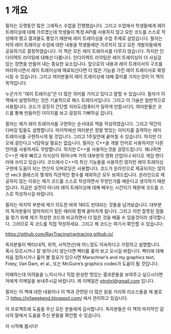 # 1 개요

필자는 오랫동안 많은 그래픽스 수업을 진행했습니다. 그리고 수업에서 학생들에게 레이 트레이싱에 대해 가르켰는데 학생들이 특정 API를 사용하지 않고 모든 코드를 스스로 작성해야 했고 결과물도 좋았기 때문에 레이 트레이싱을 수업 주제로 삼았습니다. 필자는 저의 레이 트레이싱 수업에 대한 내용을 학생들에만 가르치지 않고 모든 개발자들에게 공유하기로 결정하였습니다. 이 책은 모든 레이 트레이서를 다루지 않습니다. 하지만 인다이렉트 라이팅에 대해선 다룹니다. 인다이렉트 라이팅은 레이 트레이싱이 더 사실감 있는 장면을 만들어 내는 중요한 요소입니다. 앞으로의 내용과 레이 트레이서의 구조를 따라하시면서 레이 트레이싱에 매료되신다면 더 많은 기능을 가진 레이 트레이서로 확장시킬 수 있습니다. 그리고 여러분들이 레이 트레이싱에 대해 흥미를 가지는것이 이 책의 목적입니다.

누군가가 "레이 트레이싱"은 더 많은 의미를 가지고 있다고 말할 수 있습니다. 필자가 이 책에서 설명하려는 것은 기술적으로 패스 트레이서입니다. 그리고 이 기술은 일반적으로 사용됩니다. 코드가 굉장히 간단할 지라도(컴퓨터가 일하게 만듭시다!), 여러분들은 코드를 통해 만들어진 이미지를 보고 굉장히 기뻐하실 겁니다.

필자는 제가 레이 트레이서를 구현하는 순서대로 책을 작성하였습니다. 그리고 약간의 디버깅 팁들도 설명합니다. 마지막에선 여러분은 정말 멋있는 이미지를 출력하는 레이 트레이서를 구현하시게 될 것입니다. 그리고 1주일안에 끝마칠 수 있습니다. 하지만 더 오래 걸린다고 낙담하실 필요는 없습니다. 필자는 C++을 개발 언어로 사용하지만 다른 언어를 사용하셔도 무방합니다. 하지만 C++을 사용하는것을 권장드립니다. 왜냐하면 C++은 매우 빠르고 이식성이 뛰어나며 거의 대부분의 영화 산업이나 비디오 게임 렌더러에 쓰이고 있습니다. 코드에서 C++의 최신 기능들을 사용하진 않지만 레이 트레이싱 구현에 도움이 되는 연산자 오버로딩은 사용합니다. 코드가 온라인으로 제공되지는 않지만 vec3 클래스의 몇개의 직관적인 함수를 제외하곤 모두 보여드립니다. 온라인으로 제공하지 않는 이유는 제가 코드를 스스로 작성하면서 무엇인가를 배운다고 생각하기 때문입니다. 지금은 실전이 아니라 레이 트레이싱에 대해 배우는 시간이기 때문에 코드를 스스로 작성하시길 바랍니다.

필자는 마지막 부분에 제가 의도한 바와 180도 반대되는 것들을 남겨놨습니다. 대부분의 독자분들이 알아차리기 힘든 에러와 함께 끝마치게 됩니다. 그리고 이런 잘못된 점들을 찾기 위해 제가 작성한 코드와 비교하면서 더 많은 것을 배울 수 있을것이라 생각합니다. 그러므로 꼭 코드를 직접 작성하세요. 그리고 제 코드는 여기서 확인할 수 있습니다:

https://github.com/RayTracing/raytracing.github.io/

독자분들이 벡터(내적, 외적, 사칙연산)에 어느정도 익숙하다고 가정하고 설명합니다. 혹시 모르시거나 잘 생각나지 않는다면 벡터를 훑어 보고 오시길 바랍니다. 벡터에 대해 처음 접하시거나 훑어 볼 필요가 있으시면 Marschner’s and my graphics text, Foley, Van Dam, et al., 또는 McGuire’s graphics codex가 도움이 될 것입니다.

이해하는데 어려움을 느끼시거나 직접 완성한 멋있는 결과문들을 보여주고 싶으시다면 저에게 이메일을 보내주시길 바랍니다. 제 이메일은 ptrshrl@gmail.com 입니다.

필자는 이 책에 대한 내용이나 이 책과 관련된 더 많은 읽을 거리와 리소스들을 제 블로그 https://in1weekend.blogspot.com/ 에서 관리하고 있습니다.

이 프로젝트에 도움을 주신 모든 분들에게 감사합니다. 독자분들은 이 책의 마지막인 감사의 말에서 도움을 주신 분들을 확인할 수 있습니다.

자 시작해 봅시다!
